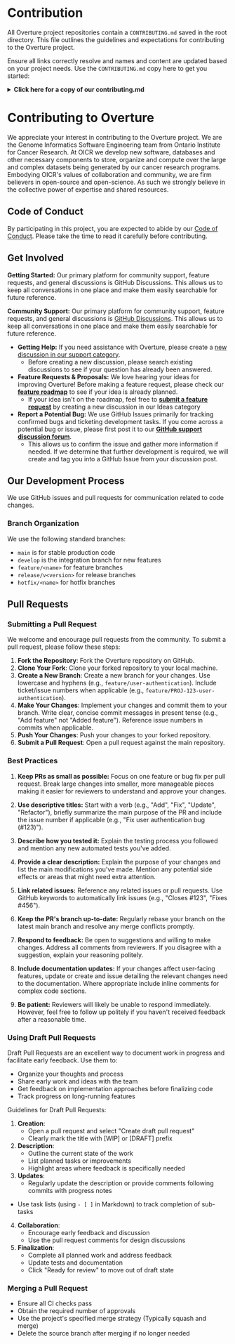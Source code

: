 # Contribution

All Overture project repositories contain a `CONTRIBUTING.md` saved in the root directory. This file outlines the guidelines and expectations for contributing to the Overture project.

Ensure all links correctly resolve and names and content are updated based on your project needs. Use the `CONTRIBUTING.md` copy here to get you started:

<details>
  <summary><b>Click here for a copy of our contributing.md</b></summary>

``````
---
sidebar_label: Contribution
---

# Contributing to Overture

We appreciate your interest in contributing to the Overture project. We are the Genome Informatics Software Engineering team from Ontario Institute for Cancer Research. At OICR we develop new software, databases and other necessary components to store, organize and compute over the large and complex datasets being generated by our cancer research programs. Embodying OICR's values of collaboration and community, we are firm believers in open-source and open-science. As such we strongly believe in the collective power of expertise and shared resources.

## Code of Conduct

By participating in this project, you are expected to abide by our [Code of Conduct](https://docs.overture.bio/community/code-of-conduct). Please take the time to read it carefully before contributing.

## Get Involved

**Getting Started:** Our primary platform for community support, feature requests, and general discussions is GitHub Discussions. This allows us to keep all conversations in one place and make them easily searchable for future reference.


**Community Support:** Our primary platform for community support, feature requests, and general discussions is [GitHub Discussions](https://github.com/overture-stack/docs/discussions). This allows us to keep all conversations in one place and make them easily searchable for future reference.

- **Getting Help:** If you need assistance with Overture, please create a [new discussion in our support category](https://github.com/overture-stack/docs/discussions/categories/support).
  - Before creating a new discussion, please search existing discussions to see if your question has already been answered.
- **Feature Requests & Proposals:** We love hearing your ideas for improving Overture! Before making a feature request, please check our [**feature roadmap**](https://github.com/orgs/overture-stack/projects/11/views/1) to see if your idea is already planned.
  - If your idea isn't on the roadmap, feel free to [**submit a feature request**](https://github.com/overture-stack/docs/discussions/categories/ideas) by creating a new discussion in our Ideas category 
- **Report a Potential Bug:** We use GitHub Issues primarily for tracking confirmed bugs and ticketing development tasks. If you come across a potential bug or issue, please first post it to our [**GitHub support discussion forum**](https://github.com/overture-stack/docs/discussions/categories/support).
  - This allows us to confirm the issue and gather more information if needed. If we determine that further development is required, we will create and tag you into a GitHub Issue from your discussion post.

## Our Development Process

We use GitHub issues and pull requests for communication related to code changes. 

### Branch Organization

We use the following standard branches:

- `main` is for stable production code
- `develop` is the integration branch for new features
- `feature/<name>` for feature branches
- `release/v<version>` for release branches
- `hotfix/<name>` for hotfix branches

## Pull Requests

### Submitting a Pull Request

We welcome and encourage pull requests from the community. To submit a pull request, please follow these steps:

1. **Fork the Repository**: Fork the Overture repository on GitHub.
2. **Clone Your Fork**: Clone your forked repository to your local machine.
3. **Create a New Branch**: Create a new branch for your changes. Use lowercase and hyphens (e.g., `feature/user-authentication`). Include ticket/issue numbers when applicable (e.g., `feature/PROJ-123-user-authentication`).
4. **Make Your Changes**: Implement your changes and commit them to your branch. Write clear, concise commit messages in present tense (e.g., "Add feature" not "Added feature"). Reference issue numbers in commits when applicable.
5. **Push Your Changes**: Push your changes to your forked repository.
6. **Submit a Pull Request**: Open a pull request against the main repository.

### Best Practices

1. **Keep PRs as small as possible:** Focus on one feature or bug fix per pull request. Break large changes into smaller, more manageable pieces making it easier for reviewers to understand and approve your changes.

2. **Use descriptive titles:** Start with a verb (e.g., "Add", "Fix", "Update", "Refactor"), briefly summarize the main purpose of the PR and include the issue number if applicable (e.g., "Fix user authentication bug (#123)").

3. **Describe how you tested it:** Explain the testing process you followed and mention any new automated tests you've added.

4. **Provide a clear description:** Explain the purpose of your changes and list the main modifications you've made. Mention any potential side effects or areas that might need extra attention.

5. **Link related issues:** Reference any related issues or pull requests. Use GitHub keywords to automatically link issues (e.g., "Closes #123", "Fixes #456").
6. **Keep the PR's branch up-to-date:** Regularly rebase your branch on the latest main branch and resolve any merge conflicts promptly.

7. **Respond to feedback:** Be open to suggestions and willing to make changes. Address all comments from reviewers. If you disagree with a suggestion, explain your reasoning politely.

8. **Include documentation updates:** If your changes affect user-facing features, update or create and issue detailing the relevant changes need to the documentation. Where appropriate include inline comments for complex code sections.

10. **Be patient:** Reviewers will likely be unable to respond immediately. However, feel free to follow up politely if you haven't received feedback after a reasonable time.

### Using Draft Pull Requests

Draft Pull Requests are an excellent way to document work in progress and facilitate early feedback. Use them to:

- Organize your thoughts and process
- Share early work and ideas with the team
- Get feedback on implementation approaches before finalizing code
- Track progress on long-running features

Guidelines for Draft Pull Requests:

1. **Creation**:
   - Open a pull request and select "Create draft pull request"
   - Clearly mark the title with [WIP] or [DRAFT] prefix
2. **Description**:
   - Outline the current state of the work
   - List planned tasks or improvements
   - Highlight areas where feedback is specifically needed
3. **Updates**:
   - Regularly update the description or provide comments following commits with progress notes
- Use task lists (using `- [ ]` in Markdown) to track completion of sub-tasks
4. **Collaboration**:
   - Encourage early feedback and discussion
   - Use the pull request comments for design discussions
5. **Finalization**:
   - Complete all planned work and address feedback
   - Update tests and documentation
   - Click "Ready for review" to move out of draft state

### Merging a Pull Request

- Ensure all CI checks pass
- Obtain the required number of approvals
- Use the project's specified merge strategy (Typically squash and merge)
- Delete the source branch after merging if no longer needed

``````
</details>

# Contributing to Overture

We appreciate your interest in contributing to the Overture project. We are the Genome Informatics Software Engineering team from Ontario Institute for Cancer Research. At OICR we develop new software, databases and other necessary components to store, organize and compute over the large and complex datasets being generated by our cancer research programs. Embodying OICR's values of collaboration and community, we are firm believers in open-source and open-science. As such we strongly believe in the collective power of expertise and shared resources.

## Code of Conduct

By participating in this project, you are expected to abide by our [Code of Conduct](https://docs.overture.bio/community/code-of-conduct). Please take the time to read it carefully before contributing.

## Get Involved

**Getting Started:** Our primary platform for community support, feature requests, and general discussions is GitHub Discussions. This allows us to keep all conversations in one place and make them easily searchable for future reference.


**Community Support:** Our primary platform for community support, feature requests, and general discussions is [GitHub Discussions](https://github.com/overture-stack/docs/discussions). This allows us to keep all conversations in one place and make them easily searchable for future reference.

- **Getting Help:** If you need assistance with Overture, please create a [new discussion in our support category](https://github.com/overture-stack/docs/discussions/categories/support).
  - Before creating a new discussion, please search existing discussions to see if your question has already been answered.
- **Feature Requests & Proposals:** We love hearing your ideas for improving Overture! Before making a feature request, please check our [**feature roadmap**](https://github.com/orgs/overture-stack/projects/11/views/1) to see if your idea is already planned.
  - If your idea isn't on the roadmap, feel free to [**submit a feature request**](https://github.com/overture-stack/docs/discussions/categories/ideas) by creating a new discussion in our Ideas category 
- **Report a Potential Bug:** We use GitHub Issues primarily for tracking confirmed bugs and ticketing development tasks. If you come across a potential bug or issue, please first post it to our [**GitHub support discussion forum**](https://github.com/overture-stack/docs/discussions/categories/support).
  - This allows us to confirm the issue and gather more information if needed. If we determine that further development is required, we will create and tag you into a GitHub Issue from your discussion post.

## Our Development Process

We use GitHub issues and pull requests for communication related to code changes. 

### Branch Organization

We use the following standard branches:

- `main` is for stable production code
- `develop` is the integration branch for new features
- `feature/<name>` for feature branches
- `release/v<version>` for release branches
- `hotfix/<name>` for hotfix branches

## Pull Requests

### Submitting a Pull Request

We welcome and encourage pull requests from the community. To submit a pull request, please follow these steps:

1. **Fork the Repository**: Fork the Overture repository on GitHub.
2. **Clone Your Fork**: Clone your forked repository to your local machine.
3. **Create a New Branch**: Create a new branch for your changes. Use lowercase and hyphens (e.g., `feature/user-authentication`). Include ticket/issue numbers when applicable (e.g., `feature/PROJ-123-user-authentication`).
4. **Make Your Changes**: Implement your changes and commit them to your branch. Write clear, concise commit messages in present tense (e.g., "Add feature" not "Added feature"). Reference issue numbers in commits when applicable.
5. **Push Your Changes**: Push your changes to your forked repository.
6. **Submit a Pull Request**: Open a pull request against the main repository.

### Best Practices

1. **Keep PRs as small as possible:** Focus on one feature or bug fix per pull request. Break large changes into smaller, more manageable pieces making it easier for reviewers to understand and approve your changes.

2. **Use descriptive titles:** Start with a verb (e.g., "Add", "Fix", "Update", "Refactor"), briefly summarize the main purpose of the PR and include the issue number if applicable (e.g., "Fix user authentication bug (#123)").

3. **Describe how you tested it:** Explain the testing process you followed and mention any new automated tests you've added.

4. **Provide a clear description:** Explain the purpose of your changes and list the main modifications you've made. Mention any potential side effects or areas that might need extra attention.

5. **Link related issues:** Reference any related issues or pull requests. Use GitHub keywords to automatically link issues (e.g., "Closes #123", "Fixes #456").
6. **Keep the PR's branch up-to-date:** Regularly rebase your branch on the latest main branch and resolve any merge conflicts promptly.

7. **Respond to feedback:** Be open to suggestions and willing to make changes. Address all comments from reviewers. If you disagree with a suggestion, explain your reasoning politely.

8. **Include documentation updates:** If your changes affect user-facing features, update or create and issue detailing the relevant changes need to the documentation. Where appropriate include inline comments for complex code sections.

10. **Be patient:** Reviewers will likely be unable to respond immediately. However, feel free to follow up politely if you haven't received feedback after a reasonable time.

### Using Draft Pull Requests

Draft Pull Requests are an excellent way to document work in progress and facilitate early feedback. Use them to:

- Organize your thoughts and process
- Share early work and ideas with the team
- Get feedback on implementation approaches before finalizing code
- Track progress on long-running features

Guidelines for Draft Pull Requests:

1. **Creation**:
   - Open a pull request and select "Create draft pull request"
   - Clearly mark the title with [WIP] or [DRAFT] prefix
2. **Description**:
   - Outline the current state of the work
   - List planned tasks or improvements
   - Highlight areas where feedback is specifically needed
3. **Updates**:
   - Regularly update the description or provide comments following commits with progress notes
- Use task lists (using `- [ ]` in Markdown) to track completion of sub-tasks
4. **Collaboration**:
   - Encourage early feedback and discussion
   - Use the pull request comments for design discussions
5. **Finalization**:
   - Complete all planned work and address feedback
   - Update tests and documentation
   - Click "Ready for review" to move out of draft state

### Merging a Pull Request

- Ensure all CI checks pass
- Obtain the required number of approvals
- Use the project's specified merge strategy (Typically squash and merge)
- Delete the source branch after merging if no longer needed


